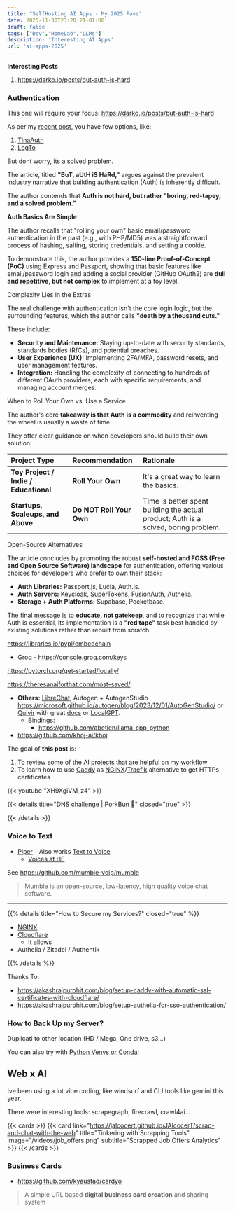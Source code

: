 ```yaml
---
title: "SelfHosting AI Apps - My 2025 Favs"
date: 2025-11-30T23:20:21+01:00
draft: false
tags: ["Dev","HomeLab","LLMs"]
description: 'Interesting AI Apps'
url: 'ai-apps-2025'
---
```


<!-- The primary smart contract address for Polymarket on the Ethereum network is:

0x0d08db747095e91780711724267a183e8522aa64 

Additionally, Polymarket uses proxy wallet contracts and multisig safes for user accounts, which are deployed on the Polygon network. For example, a Polymarket proxy wallet factory address on Polygon is:

0xaB45c5A4B0c941a2F231C04C3f49182e1A254052

These proxy wallet contracts hold users' positions and USDC used within Polymarket's ecosystem, facilitating a smooth user experience.

-->


<!-- 
SOME NAMES for the AI APP

inspired by CryptaIQ and keeping that intelligent, AI-powered vibe:

ProtocolAI – Simple and clear, focusing on AI-powered protocol insights.
DeCryptIQ – Emphasizing crypto and intelligent insights with a "decryption" feel.
BlockWise – Suggests wisdom and understanding of blockchain protocols.
CryptoLens – Implies a clear view or “lens” into understanding crypto.
ChainSage – Conveys expertise and guidance in blockchain.
Protocolize – Playful and suggests simplifying protocols with AI.
InsightChain – Focuses on providing deep insights into blockchain protocols.
CryptoCompass – Implies navigating and understanding the crypto landscape.
IntelliChain – A combination of intelligence and blockchain, emphasizing smart analysis.
BlockIQ – Short, catchy, and focused on intelligent blockchain insights. 
-->

**Interesting Posts**

1. https://darko.io/posts/but-auth-is-hard


### Authentication

This one will require your focus: https://darko.io/posts/but-auth-is-hard

As per my [recent post](https://jalcocert.github.io/JAlcocerT/testing-tinyauth/), you have few options, like:

1. [TinaAuth](#tinyauth)
2. [LogTo](#logto)

But dont worry, its a solved problem.

The article, titled **"BuT, aUtH iS HaRd,"** argues against the prevalent industry narrative that building authentication (Auth) is inherently difficult.

The author contends that **Auth is not hard, but rather "boring, red-tapey, and a solved problem."**

**Auth Basics Are Simple**

The author recalls that "rolling your own" basic email/password authentication in the past (e.g., with PHP/MD5) was a straightforward process of hashing, salting, storing credentials, and setting a cookie.

To demonstrate this, the author provides a **150-line Proof-of-Concept (PoC)** using Express and Passport, showing that basic features like email/password login and adding a social provider (GitHub OAuth2) are **dull and repetitive, but not complex** to implement at a toy level.


Complexity Lies in the Extras

The real challenge with authentication isn't the core login logic, but the surrounding features, which the author calls **"death by a thousand cuts."**

These include:

* **Security and Maintenance:** Staying up-to-date with security standards, standards bodies (RfCs), and potential breaches.
* **User Experience (UX):** Implementing 2FA/MFA, password resets, and user management features.
* **Integration:** Handling the complexity of connecting to hundreds of different OAuth providers, each with specific requirements, and managing account merges.

When to Roll Your Own vs. Use a Service

The author's core **takeaway is that Auth is a commodity** and reinventing the wheel is usually a waste of time. 

They offer clear guidance on when developers should build their own solution:

| Project Type | Recommendation | Rationale |
| :--- | :--- | :--- |
| **Toy Project / Indie / Educational** | **Roll Your Own** | It's a great way to learn the basics. |
| **Startups, Scaleups, and Above** | **Do NOT Roll Your Own** | Time is better spent building the actual product; Auth is a solved, boring problem. |

Open-Source Alternatives

The article concludes by promoting the robust **self-hosted and FOSS (Free and Open Source Software) landscape** for authentication, offering various choices for developers who prefer to own their stack:

* **Auth Libraries:** Passport.js, Lucia, Auth.js.
* **Auth Servers:** Keycloak, SuperTokens, FusionAuth, Authelia.
* **Storage + Auth Platforms:** Supabase, Pocketbase.

The final message is to **educate, not gatekeep**, and to recognize that while Auth is essential, its implementation is a **"red tape"** task best handled by existing solutions rather than rebuilt from scratch.

https://libraries.io/pypi/embedchain

* Groq - https://console.groq.com/keys

<!-- * https://github.com/mckaywrigley/chatbot-ui - MIT Licensed

>  AI chat for every model. 

https://github.com/mckaywrigley/chatbot-ui?tab=readme-ov-file#local-quickstart with supabase -->
<!-- 
https://theroamingworkshop.cloud/b/2429/%F0%9F%90%B8coqui-ai-tts-ultra-rapida-generacion-y-clonacion-de-voz-a-partir-de-texto-multilenguaje/
https://www.restack.io/p/coqui-tts-answer-spanish-cat-ai
https://www.yeschat.ai/es/t/coqui-tts -->

https://pytorch.org/get-started/locally/

https://theresanaiforthat.com/most-saved/

* **Others:** [LibreChat](https://www.youtube.com/watch?v=0BRnK5BGZHU), Autogen + AutogenStudio https://microsoft.github.io/autogen/blog/2023/12/01/AutoGenStudio/ or [Quivir](https://github.com/StanGirard/quivr) with great [docs](https://docs.quivr.app/home/intro) or [LocalGPT](https://github.com/PromtEngineer/localGPT).
  * Bindings:
    * https://github.com/abetlen/llama-cpp-python
* https://github.com/khoj-ai/khoj



The goal of **this post** is:

1. To review some of the [AI projects](#ai-apps) that are helpful on my workflow
2. To learn how to use [Caddy](#how-to-setup-caddy) as [NGINX](#how-to-install-nginx)/[Traefik](#how-to-install-traefik) alternative to get HTTPs certificates


<!-- https://www.youtube.com/watch?v=XH9XgiVM_z4 -->
{{< youtube "XH9XgiVM_z4" >}}

{{< details title="DNS challenge | PorkBun 📌" closed="true" >}}



{{< /details >}}

### Voice to Text

* [Piper](https://github.com/rhasspy/piper) - Also works [Text to Voice](https://www.youtube.com/watch?v=SzRF50UwzYk)
  * [Voices at HF](https://huggingface.co/rhasspy/piper-voices/tree/main)

See https://github.com/mumble-voip/mumble

>  Mumble is an open-source, low-latency, high quality voice chat software. 

---

{{% details title="How to Secure my Services?" closed="true" %}}

* [NGINX](https://fossengineer.com/selfhosting-nginx-proxy-manager-docker/)
* [Cloudflare](https://fossengineer.com/selfhosting-cloudflared-tunnel-docker/)
  * It allows
* Authelia / Zitadel / Authentik

{{% /details %}}

Thanks To:

* https://akashrajpurohit.com/blog/setup-caddy-with-automatic-ssl-certificates-with-cloudflare/
* https://akashrajpurohit.com/blog/setup-authelia-for-sso-authentication/

### How to Back Up my Server?

Duplicati to other location (HD / Mega, One drive, s3...)

You can also try with [Python Venvs or Conda](https://jalcocert.github.io/JAlcocerT/useful-python-stuff/):


## Web x AI

Ive been using a lot vibe coding, like windsurf and CLI tools like gemini this year.

There were interesting tools: scrapegraph, firecrawl, crawl4ai...

{{< cards >}}
  {{< card link="https://jalcocert.github.io/JAlcocerT/scrap-and-chat-with-the-web" title="Tinkering with Scrapping Tools" image="/videos/job_offers.png" subtitle="Scrapped Job Offers Analytics" >}}
{{< /cards >}}



### Business Cards

* https://github.com/kyaustad/cardyo

>  A simple URL based **digital business card creation** and sharing system 
